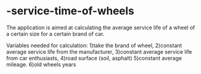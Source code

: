# -service-time-of-wheels

The application is aimed at calculating the average service life of a wheel of a certain size for a certain brand of car.

Variables needed for calculation:
1)take the brand of wheel,
2)constant average service life from the manufacturer, 
3)constant average service life from car enthusiasts, 
4)road surface (soil, asphalt) 
5)constant average mileage.
6)old wheels years
